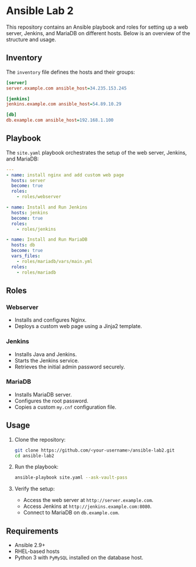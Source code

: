 # Ansible Lab 2

This repository contains an Ansible playbook and roles for setting up a web server, Jenkins, and MariaDB on different hosts. Below is an overview of the structure and usage.

## Inventory
The `inventory` file defines the hosts and their groups:

```ini
[server]
server.example.com ansible_host=34.235.153.245

[jenkins]
jenkins.example.com ansible_host=54.89.10.29

[db]
db.example.com ansible_host=192.168.1.100
```

## Playbook
The `site.yaml` playbook orchestrates the setup of the web server, Jenkins, and MariaDB:

```yaml
---
- name: install nginx and add custom web page
  hosts: server
  become: true
  roles:
    - roles/webserver

- name: Install and Run Jenkins
  hosts: jenkins
  become: true
  roles:
    - roles/jenkins

- name: Install and Run MariaDB
  hosts: db
  become: true
  vars_files:
    - roles/mariadb/vars/main.yml
  roles:
    - roles/mariadb
```

## Roles
### Webserver
- Installs and configures Nginx.
- Deploys a custom web page using a Jinja2 template.

### Jenkins
- Installs Java and Jenkins.
- Starts the Jenkins service.
- Retrieves the initial admin password securely.

### MariaDB
- Installs MariaDB server.
- Configures the root password.
- Copies a custom `my.cnf` configuration file.

## Usage
1. Clone the repository:
   ```bash
   git clone https://github.com/<your-username>/ansible-lab2.git
   cd ansible-lab2
   ```

2. Run the playbook:
   ```bash
   ansible-playbook site.yaml --ask-vault-pass
   ```

3. Verify the setup:
   - Access the web server at `http://server.example.com`.
   - Access Jenkins at `http://jenkins.example.com:8080`.
   - Connect to MariaDB on `db.example.com`.

## Requirements
- Ansible 2.9+
- RHEL-based hosts
- Python 3 with `PyMySQL` installed on the database host.